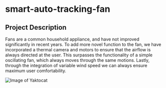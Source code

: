 # smart-auto-tracking-fan

## Project Description

Fans are a common household appliance, and have not improved significantly in recent years. To add more novel function to the fan, we have incorporated a thermal camera and motors to ensure that the airflow is always directed at the user. This surpasses the functionality of a simple oscillating fan, which always moves through the same motions. Lastly, through the integration of variable wind speed we can always ensure maximum user comfortability. 

![Image of Yaktocat](https://octodex.github.com/images/yaktocat.png)

